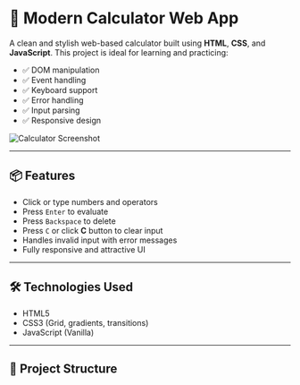 # 🧮 Modern Calculator Web App

A clean and stylish web-based calculator built using **HTML**, **CSS**, and **JavaScript**. This project is ideal for learning and practicing:

- ✅ DOM manipulation
- ✅ Event handling
- ✅ Keyboard support
- ✅ Error handling
- ✅ Input parsing
- ✅ Responsive design

![Calculator Screenshot](./screenshot.png) <!-- Optional: Replace with your screenshot path -->

---


## 📦 Features

- Click or type numbers and operators
- Press `Enter` to evaluate
- Press `Backspace` to delete
- Press `C` or click **C** button to clear input
- Handles invalid input with error messages
- Fully responsive and attractive UI

---

## 🛠 Technologies Used

- HTML5
- CSS3 (Grid, gradients, transitions)
- JavaScript (Vanilla)

---

## 📁 Project Structure

